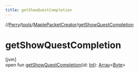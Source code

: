 ```yaml
---
title: getShowQuestCompletion
---
```

//[Perry](../../../index.html)/[tools](../index.html)/[MaplePacketCreator](index.html)/[getShowQuestCompletion](get-show-quest-completion.html)



# getShowQuestCompletion



[jvm]\
open fun [getShowQuestCompletion](get-show-quest-completion.html)(id: [Int](https://kotlinlang.org/api/latest/jvm/stdlib/kotlin/-int/index.html)): [Array](https://kotlinlang.org/api/latest/jvm/stdlib/kotlin/-array/index.html)&lt;[Byte](https://kotlinlang.org/api/latest/jvm/stdlib/kotlin/-byte/index.html)&gt;




